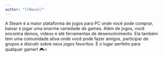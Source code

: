 ```yaml
---
author: "[[Nova]]"
---
```

A Steam é a maior plataforma de jogos para PC onde você pode comprar, baixar e jogar uma enorme variedade de games. Além de jogos, você encontra demos, vídeos e até ferramentas de desenvolvimento. Ela também tem uma comunidade ativa onde você pode fazer amigos, participar de grupos e discutir sobre seus jogos favoritos. É o lugar perfeito para qualquer gamer! 🎮🔥